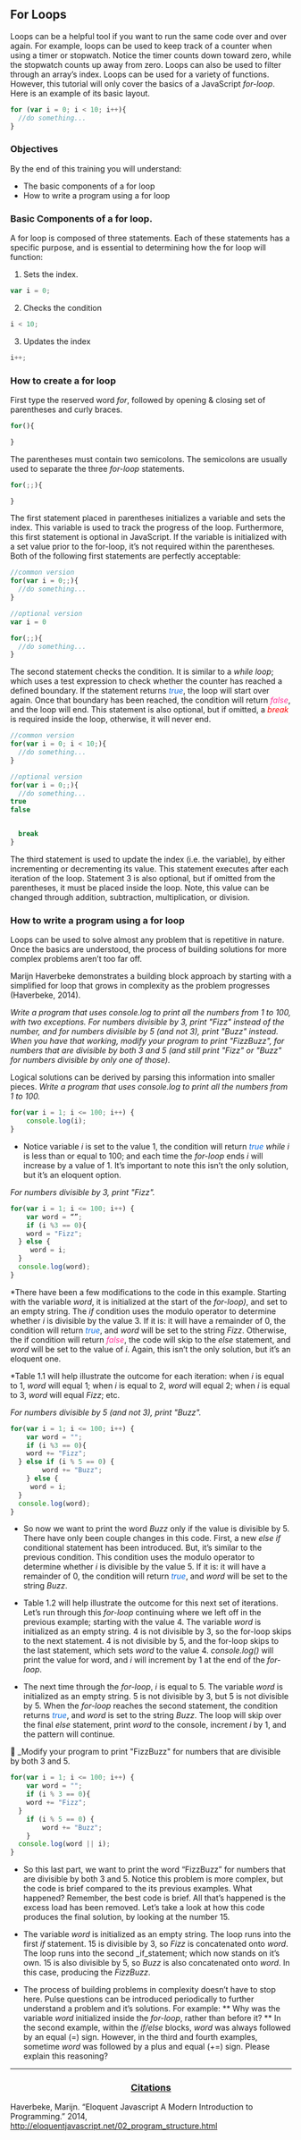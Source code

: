 ## For Loops
Loops can be a helpful tool if you want to run the same code over and over again. For example, loops can be used to keep track of a counter when using a timer or stopwatch. Notice the timer counts down toward zero, while the stopwatch counts up away from zero. Loops can also be used to filter through an array’s index. Loops can be used for a variety of functions. However, this tutorial will only cover the basics of a JavaScript _for-loop_. Here is an example of its basic layout.
```JavaScript
for (var i = 0; i < 10; i++){
  //do something...
}
```

### Objectives
By the end of this training you will understand:
* The basic components of a for loop
* How to write a program using a for loop


### Basic Components of a for loop.
A for loop is composed of three statements. Each of these statements has a specific purpose, and is essential to determining how the for loop will function:

1. Sets the index.
```JavaScript
var i = 0;
```
2. Checks the condition
```JavaScript
i < 10;
```

3. Updates the index
```JavaScript
i++;
```

### How to create a for loop
First type the reserved word _for_, followed by opening & closing set of parentheses and curly braces.
```JavaScript
for(){

}
```
The parentheses must contain two semicolons. The semicolons are usually used to separate the three _for-loop_ statements.
```JavaScript
for(;;){

}
```

The first statement placed in parentheses initializes a variable and sets the index. This variable is used to track the progress of the loop. Furthermore, this first statement is optional in JavaScript. If the variable is initialized with a set value prior to the for-loop, it’s not required within the parentheses. Both of the following first statements are perfectly acceptable:

```JavaScript
//common version
for(var i = 0;;){
  //do something...
}
```

```JavaScript
//optional version
var i = 0

for(;;){
  //do something...
}
```

The second statement checks the condition. It is similar to a _while loop_; which uses a test expression to check whether the counter has reached a defined boundary. If the statement returns _<span style="color:#0D6EE4">true</span>_, the loop will start over again. Once that boundary has been reached, the condition will return _<span style="color:#FF3399">false</span>_, and the loop will end. This statement is also optional, but if omitted, a _<span style="color:#FF0000">break</span>_ is required inside the loop, otherwise, it will never end.
```JavaScript
//common version
for(var i = 0; i < 10;){
  //do something...
}
```

```JavaScript
//optional version
for(var i = 0;;){
  //do something...
true
false


  break
}
```
<!-- Code Block initialize within parentheses-->
<!-- Code Block initials optional at end of loop-->

The third statement is used to update the index (i.e. the variable), by either incrementing or decrementing its value. This statement executes after each iteration of the loop. Statement 3 is also optional, but if omitted from the parentheses, it must be placed inside the loop. Note, this value can be changed through addition, subtraction, multiplication, or division.
<!-- Code Block initialize within parentheses-->
<!-- Code Block initials optional at end of loop-->


### How to write a program using a for loop
Loops can be used to solve almost any problem that is repetitive in nature. Once the basics are understood, the process of building solutions for more complex problems aren’t too far off.

Marijn Haverbeke demonstrates a building block approach by starting with a simplified for loop  that grows in complexity as the problem progresses (Haverbeke, 2014).
<!-- http://eloquentjavascript.net/02_program_structure.html -->

_Write a program that uses console.log to print all the numbers from 1 to 100, with two exceptions. For numbers divisible by 3, print "Fizz" instead of the number, and for numbers divisible by 5 (and not 3), print "Buzz" instead.
When you have that working, modify your program to print "FizzBuzz", for numbers that are divisible by both 3 and 5 (and still print "Fizz" or "Buzz" for numbers divisible by only one of those)._

Logical solutions can be derived by parsing this information into smaller pieces.
_Write a program that uses console.log to print all the numbers from 1 to 100._

```JavaScript
for(var i = 1; i <= 100; i++) {
	console.log(i);
}
```

* Notice variable _i_ is set to the value 1, the condition will return _<span style="color:#0D6EE4">true</span>_ _while i_ is less than or equal to 100; and each time the _for-loop_ ends _i_ will increase by a value of 1. It’s important to note this isn’t the only solution, but it’s an eloquent option.




_For numbers divisible by 3, print "Fizz"._

```JavaScript
for(var i = 1; i <= 100; i++) {
	var word = “”;
	if (i %3 == 0){
    word = "Fizz";
  } else {
     word = i;
  }
  console.log(word);
}
```

*There have been a few modifications to the code in this example. Starting with the variable _word_, it is initialized at the start of the _for-loop)_, and set to an empty string. The _if_ condition uses the modulo operator to determine whether _i_ is divisible by the value 3. If it is: it will have a remainder of 0, the condition will return _<span style="color:#0D6EE4">true</span>_, and _word_ will be set to the string _Fizz_. Otherwise, the if condition will return _<span style="color:#FF3399">false</span>_, the code will skip to the _else_ statement, and _word_ will be set to the value of _i_. Again, this isn’t the only solution, but it’s an eloquent one.

*Table 1.1 will help illustrate the outcome for each iteration: when _i_ is equal to 1, _word_ will equal 1; when _i_ is equal to 2, _word_ will equal 2; when _i_ is equal to 3, _word_ will equal _Fizz_; etc.

<!-- Table 1.1 console log table for values 1 through 3 -->











_For numbers divisible by 5 (and not 3), print "Buzz"._

```JavaScript
for(var i = 1; i <= 100; i++) {
	var word = "";
	if (i %3 == 0){
    word += "Fizz";
  } else if (i % 5 == 0) {
		word += "Buzz";
	} else {
     word = i;
  }
  console.log(word);
}
```

* So now we want to print the word _Buzz_ only if the value is divisible by 5. There have only been couple changes in this code. First, a new _else if_ conditional statement has been introduced. But, it’s similar to the previous condition. This condition uses the modulo operator to determine whether _i_ is divisible by the value 5. If it is: it will have a remainder of 0, the condition will return _<span style="color:#0D6EE4">true</span>_, and _word_ will be set to the string _Buzz_.

* Table 1.2 will help illustrate the outcome for this next set of iterations. Let’s run through this _for-loop_ continuing where we left off in the previous example; starting with the value 4. The variable _word_ is initialized as an empty string. 4 is not divisible by 3, so the for-loop skips to the next statement. 4 is not divisible by 5, and the for-loop skips to the last statement, which sets _word_ to the value 4. _console.log()_ will print the value for word, and _i_ will increment by 1 at the end of the _for-loop_.

* The next time through the _for-loop_, _i_ is equal to 5.
The variable _word_ is initialized as an empty string. 5 is not divisible by 3, but 5 is not divisible by 5. When the _for-loop_ reaches the second statement, the condition returns _<span style="color:#0D6EE4">true</span>_, and _word_ is set to the string _Buzz_.  The loop will skip over the final _else_ statement, print _word_ to the console, increment _i_ by 1, and the pattern will continue.

<!-- Table 1.2 console log table show 1 through three but explain starting at value 4 and go to 5-->


_Modify your program to print "FizzBuzz" for numbers that are divisible by both 3 and 5.
```JavaScript
for(var i = 1; i <= 100; i++) {
	var word = "";
	if (i % 3 == 0){
    word += "Fizz";
  }
	if (i % 5 == 0) {
		word += "Buzz";
	}
  console.log(word || i);
}
```


* So this last part, we want to print the word “FizzBuzz” for numbers that are divisible by both 3 and 5. Notice this problem is more complex, but the code is brief compared to the its previous examples. What happened? Remember, the best code is brief. All that’s happened is the excess load has been removed. Let’s take a look at how this code produces the final solution, by looking at the number 15.

* The variable _word_ is initialized as an empty string. The loop runs into the first _if_ statement. 15 is divisible by 3, so _Fizz_ is concatenated onto _word_. The loop runs into the second _if_statement; which now stands on it’s own. 15 is also divisible by 5, so _Buzz_ is also concatenated onto _word_. In this case, producing the _FizzBuzz_.

<!--Table 1.3 console log table skip to the value 15-->

* The process of building problems in complexity doesn’t have to stop here. Pulse questions can be introduced periodically to further understand a problem and it’s solutions. For example:
** Why was the variable _word_ initialized inside the _for-loop_, rather than before it?
** In the second example, within the _if/else_ blocks,  _word_ was always followed by an equal (=) sign. However, in the third and fourth examples, sometime _word_ was followed by a plus and equal (+=) sign. Please explain this reasoning?



****
<h3><div style="text-align:center;text-decoration:underline">Citations</div></h3>

Haverbeke, Marijn. “Eloquent Javascript A Modern Introduction to Programming.” 2014, <a style="color:#0D6EE4" href="http://eloquentjavascript.net/02_program_structure.html">http://eloquentjavascript.net/02_program_structure.html</a>
